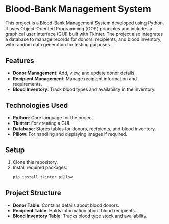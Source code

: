 
# Blood-Bank Management System

This project is a Blood-Bank Management System developed using Python. It uses Object-Oriented Programming (OOP) principles and includes a graphical user interface (GUI) built with Tkinter. The project also integrates a database to manage records for donors, recipients, and blood inventory, with random data generation for testing purposes.

## Features

- **Donor Management**: Add, view, and update donor details.
- **Recipient Management**: Manage recipient information and requirements.
- **Blood Inventory**: Track blood types and availability in the inventory.

## Technologies Used

- **Python**: Core language for the project.
- **Tkinter**: For creating a GUI.
- **Database**: Stores tables for donors, recipients, and blood inventory.
- **Pillow**: For handling and displaying images if required.

## Setup

1. Clone this repository.
2. Install required packages:
   ```bash
   pip install tkinter pillow
   ```

## Project Structure

- **Donor Table**: Contains details about blood donors.
- **Recipient Table**: Holds information about blood recipients.
- **Blood Inventory Table**: Tracks blood type stock and availability.

